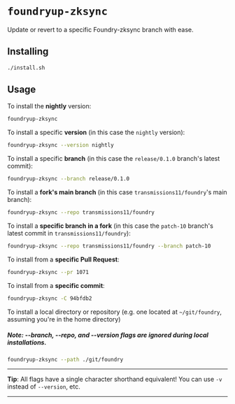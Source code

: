 # `foundryup-zksync`

Update or revert to a specific Foundry-zksync branch with ease.

## Installing

<!-- TODO: Update to reference curl installation link once setup -->

```sh
./install.sh
```

## Usage

To install the **nightly** version:

```sh
foundryup-zksync
```

To install a specific **version** (in this case the `nightly` version):

```sh
foundryup-zksync --version nightly
```

To install a specific **branch** (in this case the `release/0.1.0` branch's latest commit):

```sh
foundryup-zksync --branch release/0.1.0
```

To install a **fork's main branch** (in this case `transmissions11/foundry`'s main branch):

```sh
foundryup-zksync --repo transmissions11/foundry
```

To install a **specific branch in a fork** (in this case the `patch-10` branch's latest commit in `transmissions11/foundry`):

```sh
foundryup-zksync --repo transmissions11/foundry --branch patch-10
```

To install from a **specific Pull Request**:

```sh
foundryup-zksync --pr 1071
```

To install from a **specific commit**:

```sh
foundryup-zksync -C 94bfdb2
```

To install a local directory or repository (e.g. one located at `~/git/foundry`, assuming you're in the home directory)

##### Note: --branch, --repo, and --version flags are ignored during local installations.

```sh
foundryup-zksync --path ./git/foundry
```

---

**Tip**: All flags have a single character shorthand equivalent! You can use `-v` instead of `--version`, etc.

---

